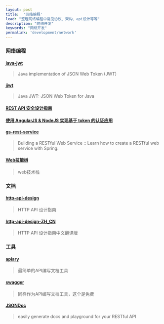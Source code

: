 ```yaml
---
layout: post
title:  '网络编程'
lead: "整理网络编程中常见协议、架构、api设计等等"
description: "网络开发"
keywords: "网络开发"
permalink: 'development/network'
---
```


### 网络编程

#### [java-jwt](https://github.com/auth0/java-jwt)
> Java implementation of JSON Web Token (JWT)

#### [jjwt](https://github.com/jwtk/jjwt)
> Java JWT: JSON Web Token for Java

#### [REST API 安全设计指南](http://blog.nsfocus.net/rest-api-design-safety/?comefrom=http://blogread.cn/news/)

#### [使用 AngularJS & NodeJS 实现基于 token 的认证应用](http://zhuanlan.zhihu.com/FrontendMagazine/19920223)

#### [gs-rest-service](https://github.com/spring-guides/gs-rest-service)
> Building a RESTful Web Service :: Learn how to create a RESTful web service with Spring.

#### [Web技能树](https://github.com/352Media/skilltree)
> web技术栈

### 文档

#### [http-api-design](https://github.com/interagent/http-api-design)
> HTTP API 设计指南

#### [http-api-design-ZH_CN](https://github.com/ZhangBohan/http-api-design-ZH_CN)
> HTTP API 设计指南中文翻译版

### 工具

#### [apiary](https://apiary.io/)
> 最简单的API编写文档工具

#### [swagger](http://swagger.io/)
> 同样作为API编写文档工具，这个是免费

#### [JSONDoc](http://jsondoc.org/)
> easily generate docs and playground for your RESTful API
